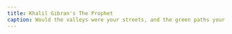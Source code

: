 ```yaml
---
title: Khalil Gibran's The Prophet
caption: Would the valleys were your streets, and the green paths your alleys, that you might seek one another through vineyards, and come with the fragrance of the earth in your garments
---
```

